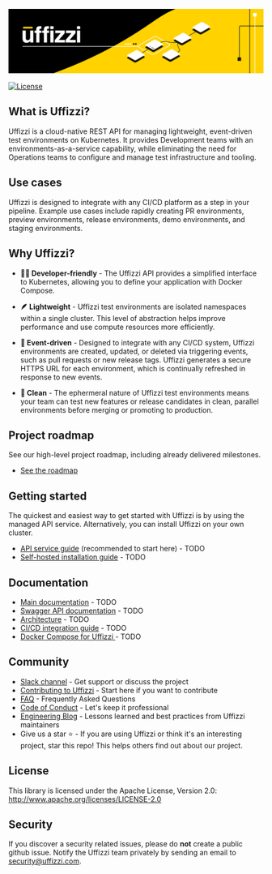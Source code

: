 
![banner](docs/images/banner.png)

[![License](https://img.shields.io/badge/License-Apache%202.0-blue.svg)](https://opensource.org/licenses/Apache-2.0)

## What is Uffizzi?

Uffizzi is a cloud-native REST API for managing lightweight, event-driven test environments on Kubernetes. It provides Development teams with an environments-as-a-service capability, while eliminating the need for Operations teams to configure and manage test infrastructure and tooling. 

## Use cases
Uffizzi is designed to integrate with any CI/CD platform as a step in your pipeline. Example use cases include rapidly creating PR environments, preview environments, release environments, demo environments, and staging environments. 

## Why Uffizzi?

- **👩‍💻 Developer-friendly** - The Uffizzi API provides a simplified interface to Kubernetes, allowing you to define your application with Docker Compose.

- **🪶 Lightweight** - Uffizzi test environments are isolated namespaces within a single cluster. This level of abstraction helps improve performance and use compute resources more efficiently.

- **🔁 Event-driven** - Designed to integrate with any CI/CD system, Uffizzi environments are created, updated, or deleted via triggering events, such as pull requests or new release tags. Uffizzi generates a secure HTTPS URL for each environment, which is continually refreshed in response to new events.

- **🧼 Clean** - The ephermeral nature of Uffizzi test environments means your team can test new features or release candidates in clean, parallel environments before merging or promoting to production.


## Project roadmap

See our high-level project roadmap, including already delivered milestones.

- [See the roadmap](https://github.com/orgs/UffizziCloud/projects/2/views/1?layout=board)

## Getting started

The quickest and easiest way to get started with Uffizzi is by using the managed API service. Alternatively, you can install Uffizzi on your own cluster.

- [API service guide]() (recommended to start here) - TODO 
- [Self-hosted installation guide]() - TODO  


## Documentation
- [Main documentation]() -  TODO
- [Swagger API documentation]() - TODO
- [Architecture]() - TODO
- [CI/CD integration guide]() - TODO 
- [Docker Compose for Uffizzi ]() - TODO

## Community

- [Slack channel](https://join.slack.com/t/uffizzi/shared_invite/zt-ffr4o3x0-J~0yVT6qgFV~wmGm19Ux9A) - Get support or discuss the project  
- [Contributing to Uffizzi](https://github.com/UffizziCloud/uffizzi_app/blob/feature/update-readme/CONTRIBUTING.md) - Start here if you want to contribute
- [FAQ](https://uffizzi.com/#faqs) - Frequently Asked Questions
- [Code of Conduct](CODE_OF_CONDUCT.md) - Let's keep it professional
- [Engineering Blog](https://docs.uffizzi.com/engineeringblog/ci-cd-registry/) - Lessons learned and best practices from Uffizzi maintainers
- Give us a star ⭐️ - If you are using Uffizzi or think it's an interesting project, star this repo! This helps others find out about our project.

## License

This library is licensed under the Apache License, Version 2.0: http://www.apache.org/licenses/LICENSE-2.0

## Security

If you discover a security related issues, please do **not** create a public github issue. Notify the Uffizzi team privately by sending an email to security@uffizzi.com.